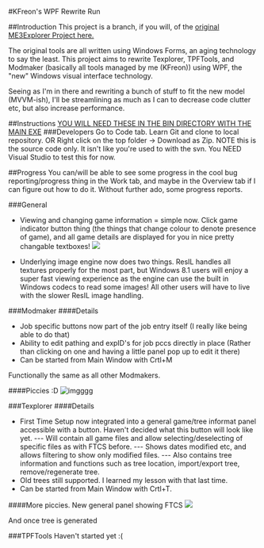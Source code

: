 ﻿#KFreon's WPF Rewrite Run

##Introduction
This project is a branch, if you will, of the [original ME3Explorer Project here.](https://sourceforge.net/projects/me3explorer/)

The original tools are all written using Windows Forms, an aging technology to say the least. 
This project aims to rewrite Texplorer, TPFTools, and Modmaker (basically all tools managed by me (KFreon)) using WPF, the "new" Windows visual interface technology.

Seeing as I'm in there and rewriting a bunch of stuff to fit the new model (MVVM-ish), I'll be streamlining as much as I can to decrease code clutter etc, but also increase performance.


##Instructions
[YOU WILL NEED THESE IN THE BIN DIRECTORY WITH THE MAIN EXE](https://dl.dropboxusercontent.com/u/37301843/Bits%20and%20Bobs.7z)
###Developers
Go to Code tab.
Learn Git and clone to local repository.
OR
Right click on the top folder -> Download as Zip.  NOTE this is the source code only. It isn't like you're used to with the svn. You NEED Visual Studio to test this for now.



##Progress
You can/will be able to see some progress in the cool bug reporting/progress thing in the Work tab, and maybe in the Overview tab if I can figure out how to do it.
Without further ado, some progress reports.

###General
- Viewing and changing game information = simple now.  Click game indicator button thing (the things that change colour to denote presence of game), and all game details are displayed for you in nice pretty changable textboxes!
![](https://dl.dropboxusercontent.com/u/37301843/KFreonVisualStudio/pathinfo.jpg)

- Underlying image engine now does two things. ResIL handles all textures properly for the most part, but Windows 8.1 users will enjoy a super fast viewing experience as the engine can use the built in Windows codecs to read some images!
All other users will have to live with the slower ResIL image handling.



###Modmaker
####Details
- Job specific buttons now part of the job entry itself (I really like being able to do that)
- Ability to edit pathing and expID's for job pccs directly in place (Rather than clicking on one and having a little panel pop up to edit it there)
- Can be started from Main Window with Crtl+M

Functionally the same as all other Modmakers.

####Piccies :D
![imgggg](https://dl.dropboxusercontent.com/u/37301843/KFreonVisualStudio/modmaker.jpg)




###Texplorer
####Details
- First Time Setup now integrated into a general game/tree informat panel accessible with a button. Haven't decided what this button will look like yet.
--- Will contain all game files and allow selecting/deselecting of specific files as with FTCS before.
--- Shows dates modified etc, and allows filtering to show only modified files.
--- Also contains tree information and functions such as tree location, import/export tree, remove/regenerate tree.
- Old trees still supported.  I learned my lesson with that last time. 
- Can be started from Main Window with Crtl+T.


####More piccies.
New general panel showing FTCS
![](https://dl.dropboxusercontent.com/u/37301843/KFreonVisualStudio/WPFFTCS.jpg)

And once tree is generated
![]()



###TPFTools
Haven't started yet :(